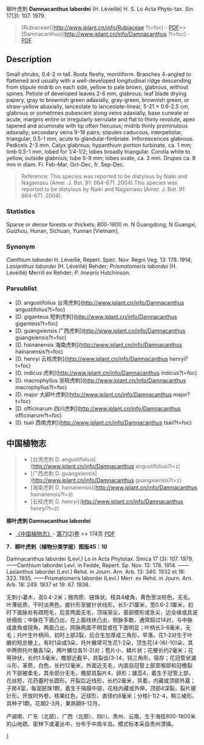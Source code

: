 柳叶虎刺 **Damnacanthus labordei** (H. Léveillé) H. S. Lo Acta Phyto-tax. Sin. 17(3): 107. 1979.

> [Rubiaceae](http://www.iplant.cn/info/Rubiaceae ?t=foc) - [PDF](http://iplant.cn/foc/pdf/Rubiaceae.pdf)>>[Damnacanthus](http://www.iplant.cn/info/Damnacanthus ?t=foc) - [PDF](http://www.iplant.cn/foc/pdf/Damnacanthus.pdf)

## Description

Small shrubs, 0.4-2 m tall. Roots fleshy, moniliform. Branches 4-angled to flattened and usually with a well-developed longitudinal ridge descending from stipule midrib on each side, yellow to pale brown, glabrous, without spines. Petiole of developed leaves 2-6 mm, glabrous; leaf blade drying papery, gray to brownish green adaxially, gray-green, brownish green, or straw-yellow abaxially, lanceolate to lanceolate-linear, 5-21 × 0.6-2.5 cm, glabrous or sometimes pubescent along veins adaxially, base cuneate or acute, margins entire or irregularly serrulate and flat to thinly revolute, apex tapered and acuminate with tip often flexuous; midrib thinly prominulous adaxially; secondary veins 9-16 pairs; stipules caducous, interpetiolar, triangular, 0.5-1 mm, acute to glandular-fimbriate. Inflorescences glabrous. Pedicels 2-3 mm. Calyx glabrous; hypanthium portion turbinate, ca. 1 mm; limb 0.5-1 mm, lobed for 1/4-1/2; lobes broadly triangular. Corolla white to yellow, outside glabrous; tube 5-9 mm; lobes ovate, ca. 3 mm. Drupes ca. 8 mm in diam. Fl. Feb-Mar, Oct-Dec, fr. Sep-Dec.

> Reference: 
> This species was reported to be distylous by Naiki and Nagamasu (Amer. J. Bot. 91: 664-671. 2004).This species was reported to be distylous by Naiki and Nagamasu (Amer. J. Bot. 91: 664-671. 2004).

### Statistics
Sparse or dense forests or thickets; 800-1800 m. N Guangdong, N Guangxi, Guizhou, Hunan, Sichuan, Yunnan [Vietnam].

### Synonym
*Canthium labordei* H. Léveillé, Repert. Spec. Nov. Regni Veg. 13: 178. 1914; *Lasianthus labordei* (H. Léveillé) Rehder; *Prismatomeris labordei* (H. Léveillé) Merrill ex Rehder; *P. linearis* Hutchinson.

### Parsublist

* [D.  angustifolius  台湾虎刺](http://www.iplant.cn/info/Damnacanthus angustifolius?t=foc)
* [D.  giganteus  短刺虎刺](http://www.iplant.cn/info/Damnacanthus giganteus?t=foc)
* [D.  guangxiensis  广西虎刺](http://www.iplant.cn/info/Damnacanthus guangxiensis?t=foc)
* [D.  hainanensis  海南虎刺](http://www.iplant.cn/info/Damnacanthus hainanensis?t=foc)
* [D.  henryi  云桂虎刺](http://www.iplant.cn/info/Damnacanthus henryi?t=foc)
* [D.  indicus  虎刺](http://www.iplant.cn/info/Damnacanthus indicus?t=foc)
* [D.  macrophyllus  浙皖虎刺](http://www.iplant.cn/info/Damnacanthus macrophyllus?t=foc)
* [D.  major  大卵叶虎刺](http://www.iplant.cn/info/Damnacanthus major?t=foc)
* [D.  officinarum  四川虎刺](http://www.iplant.cn/info/Damnacanthus officinarum?t=foc)
* [D.  tsaii  西南虎刺](http://www.iplant.cn/info/Damnacanthus tsaii?t=foc)

## 中国植物志

> * [台湾虎刺  D.  angustifolius](http://www.iplant.cn/info/Damnacanthus angustifolius?t=z)
> * [广西虎刺  D.  guangxiensis](http://www.iplant.cn/info/Damnacanthus guangxiensis?t=z)
> * [海南虎刺  D.  hainanensis](http://www.iplant.cn/info/Damnacanthus hainanensis?t=z)
> * [云桂虎刺  D.  henryi](http://www.iplant.cn/info/Damnacanthus henryi?t=z)

**柳叶虎刺 Damnacanthus labordei**

* [《中国植物志》](http://www.iplant.cn/frps)- [第71(2)卷](http://www.iplant.cn/frps/vol/71(2)) >> 174页 [PDF](http://www.iplant.cn/frps/pdf/71(2)/174.PDF)

**7．柳叶虎刺（植物分类学报）图版45：10**

Damnacanthus labordei (Levl.) Lo in Acta Phytotax. Sinica 17 (3): 107. 1979. ——Canthium labordei Levl. in Fedde, Repert. Sp. Nov. 13: 178. 1914. ——Lasianthus labordei (Levl.) Rehd. in Journ. Arn. Arb. 13: 340. 1932 et 16: 323. 1935. ——Prismatomeris labordei (Levl.) Merr. ex Rehd. in Journ. Arn. Arb. 18: 249. 1937 et 19: 67. 1938.

无刺小灌木，高0.4-2米；根肉质、链珠状。枝具4棱角，黄色至淡棕色，无毛。叶薄纸质，干时淡黑色，披针形至披针状线形，长5-21厘米，宽0.6-2.1厘米，初时下面脉处有疏短毛，后变两面无毛，顶端渐尖，基部楔形或急尖，边全缘或具波状细齿；中脉在下面凸出，在上面线状凸出，侧脉多数，通常超过14对，与中脉成直角或锐角，两面凸出，网脉两面不明显或在下面明显；叶柄长3-6毫米，无毛；托叶生叶柄间，初时上部2裂，后合生加厚成三角形，早落。花1-2对生于叶腋的短总梗上，有时1朵或3朵，托叶腋常可生花1-2朵，顶生花(4-)6(-10)朵，其中两侧托叶腋各1朵，两叶腋位各1(-2)对；苞片小，鳞片状；花梗长约2毫米；花萼钟状，长约1.5毫米，檐部近截平，具裂齿(3-)4，钝三角形，宿存；花冠管状漏斗形，革质，白色，长约12毫米，外面近无毛，内面自冠管上部至喉部和冠檐裂片下部被柔毛，其余部分无毛，檐部具裂片4，卵形；雄蕊4，着生于冠管上部，花丝短，花药蕾时长圆形，开裂后近线形，长约2毫米，背着，内藏或顶部外露；子房4室，每室胚珠1颗，着生于隔膜中部，花柱内藏或外伸，顶部4深裂，裂片披针形，开放时外卷。核果红色，近球形，直径约8毫米；分核(-1)2-4，稍三棱形，具种子1颗。花期2-3月，果熟期9-12月。

产湖南、广东（北部）、广西（北部）、四川、贵州、云南。生于海拔800-1800米的山地疏、密林下或灌丛中。分布于中南半岛。模式标本采自贵州清镇。

}